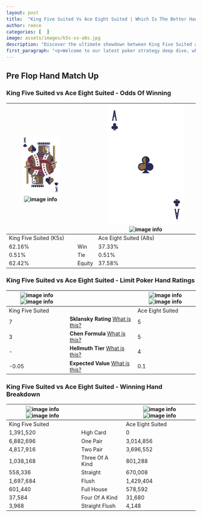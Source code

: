 ```yaml
---
layout: post
title:  "King Five Suited Vs Ace Eight Suited | Which Is The Better Hand In Poker? A Complete Guide"
author: reece
categories: [  ]
image: assets/images/k5s-vs-a8s.jpg
description: "Discover the ultimate showdown between King Five Suited and Ace Eight Suited in poker! Uncover the odds, strategies, and scenarios where one hand triumphs over the other. Get ready to up your poker game with this thrilling analysis."
first_paragraph: "<p>Welcome to our latest poker strategy deep dive, where we're pitting two distinct hands against each other in a high-stakes showdown: King Five Suited vs Ace Eight Suited.</p><p>In the dynamic world of poker, every decision counts, and knowing which hand holds the upper hand is key to your success at the table.</p><p>In this article, we'll dissect these two hands, explore the scenarios where one dominates the other, and equip you with the knowledge to make strategic choices that can tip the odds in your favor.</p><p>Get ready to unravel the intriguing dynamics of these poker hands and elevate your game to new heights.</p>"
---
```




[comment]: # (sp0)

## Pre Flop Hand Match Up

<div class="table hand-ratings" markdown="1"> 



### King Five Suited vs Ace Eight Suited - Odds Of Winning


    
| ![image info](assets/images/hand1/k.png) ![image info](assets/images/hand1/5s.png) |  | ![image info](assets/images/hand2/a.png) ![image info](assets/images/hand2/8s.png) |
| -------- | -------- | -------- |
| King Five Suited (K5s) |  | Ace Eight Suited (A8s) |
| 62.16% | Win | 37.33% |
| 0.51% | Tie | 0.51% |
| 62.42% | Equity | 37.58% |




[comment]: # (sp1)



### King Five Suited vs Ace Eight Suited - Limit Poker Hand Ratings


    
| ![image info](https://www.riverpairs.com/assets/images/hand1/k.png) ![image info](https://www.riverpairs.com/assets/images/hand1/5s.png) |  | ![image info](https://www.riverpairs.com/assets/images/hand2/a.png) ![image info](https://www.riverpairs.com/assets/images/hand2/8s.png) |
| -------- | -------- | -------- |
| King Five Suited |  | Ace Eight Suited |
| 7 | **Sklansky Rating** [What is this?](/sklansky-rating-explained) | 5 |
| 3 | **Chen Formula** [What is this?](/chen-formula-explained) | 5 |
| - | **Hellmuth Tier** [What is this?](/Hellmuth-tier-explained) | 4 |
| -0.05 | **Expected Value** [What is this?](/expected-value-explained) | 0.1 |




[comment]: # (sp2)



### King Five Suited vs Ace Eight Suited - Winning Hand Breakdown


    
| ![image info](https://www.riverpairs.com/assets/images/hand1/k.png) ![image info](https://www.riverpairs.com/assets/images/hand1/5s.png) |  | ![image info](https://www.riverpairs.com/assets/images/hand2/a.png) ![image info](https://www.riverpairs.com/assets/images/hand2/8s.png) |
| -------- | -------- | -------- |
| King Five Suited |  | Ace Eight Suited |
| 1,391,520 | High Card | 0 |
| 6,882,696 | One Pair | 3,014,856 |
| 4,817,916 | Two Pair | 3,696,552 |
| 1,038,168 | Three Of A Kind | 801,288 |
| 558,336 | Straight | 670,008 |
| 1,697,684 | Flush | 1,429,404 |
| 601,440 | Full House | 578,592 |
| 37,584 | Four Of A Kind | 31,680 |
| 3,968 | Straight Flush | 4,148 |




[comment]: # (sp3)



</div>

[comment]: # (sp4)



[comment]: # (sp5)

